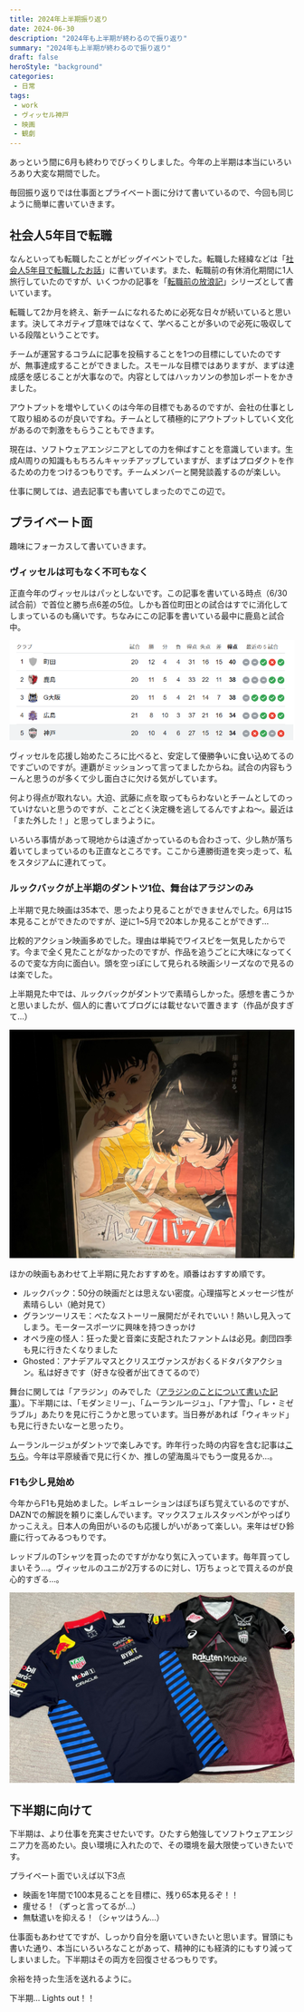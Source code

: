 ```yaml
---
title: 2024年上半期振り返り
date: 2024-06-30
description: "2024年も上半期が終わるので振り返り"
summary: "2024年も上半期が終わるので振り返り"
draft: false
heroStyle: "background"
categories:
 - 日常
tags:
 - work
 - ヴィッセル神戸
 - 映画
 - 観劇
---
```


あっという間に6月も終わりでびっくりしました。今年の上半期は本当にいろいろあり大変な期間でした。

毎回振り返りでは仕事面とプライベート面に分けて書いているので、今回も同じように簡単に書いていきます。

## 社会人5年目で転職

なんといっても転職したことがビッグイベントでした。転職した経緯などは「[社会人5年目で転職したお話](/posts/2024/job-change/)」に書いています。また、転職前の有休消化期間に1人旅行していたのですが、いくつかの記事を「[転職前の放浪記](/series/転職前の放浪記)」シリーズとして書いています。

転職して2か月を終え、新チームになれるために必死な日々が続いていると思います。決してネガティブ意味ではなくて、学べることが多いので必死に吸収している段階ということです。

チームが運営するコラムに記事を投稿することを1つの目標にしていたのですが、無事達成することができました。スモールな目標ではありますが、まずは達成感を感じることが大事なので。内容としてはハッカソンの参加レポートをかきました。

アウトプットを増やしていくのは今年の目標でもあるのですが、会社の仕事として取り組めるのが良いですね。チームとして積極的にアウトプットしていく文化があるので刺激をもらうこともできます。

現在は、ソフトウェアエンジニアとしての力を伸ばすことを意識しています。生成AI周りの知識ももちろんキャッチアップしていますが、まずはプロダクトを作るための力をつけるつもりです。チームメンバーと開発談義するのが楽しい。

仕事に関しては、過去記事でも書いてしまったのでこの辺で。

## プライベート面

趣味にフォーカスして書いていきます。

### ヴィッセルは可もなく不可もなく

正直今年のヴィッセルはパッとしないです。この記事を書いている時点（6/30試合前）で首位と勝ち点6差の5位。しかも首位町田との試合はすでに消化してしまっているのも痛いです。ちなみにこの記事を書いている最中に鹿島と試合中。

![順位表](vissel.png "6/30試合前時点の順位表")

ヴィッセルを応援し始めたころに比べると、安定して優勝争いに食い込めてるのですごいのですが。連覇がミッションって言ってましたからね。試合の内容もうーんと思うのが多くて少し面白さに欠ける気がしています。

何より得点が取れない。大迫、武藤に点を取ってもらわないとチームとしてのっていけないと思うのですが、ことごとく決定機を逃してるんですよね～。最近は「また外した！」と思ってしまうように。

いろいろ事情があって現地からは遠ざかっているのも合わさって、少し熱が落ち着いてしまっているのも正直なところです。ここから連勝街道を突っ走って、私をスタジアムに連れてって。

### ルックバックが上半期のダントツ1位、舞台はアラジンのみ

上半期で見た映画は35本で、思ったより見ることができませんでした。6月は15本見ることができたのですが、逆に1~5月で20本しか見ることができず...

比較的アクション映画多めでした。理由は単純でワイスピを一気見したからです。今まで全く見たことがなかったのですが、作品を追うごとに大味になってくるので変な方向に面白い。頭を空っぽにして見られる映画シリーズなので見るのは楽でした。

上半期見た中では、ルックバックがダントツで素晴らしかった。感想を書こうかと思いましたが、個人的に書いてブログには載せないで置きます（作品が良すぎて...）

![ルックバック](featured-look-back.jpg "ルックバック")

ほかの映画もあわせて上半期に見たおすすめを。順番はおすすめ順です。

- ルックバック：50分の映画だとは思えない密度。心理描写とメッセージ性が素晴らしい（絶対見て）
- グランツーリスモ：べたなストーリー展開だがそれでいい！熱いし見入ってしまう。モータースポーツに興味を持つきっかけ
- オペラ座の怪人：狂った愛と音楽に支配されたファントムは必見。劇団四季も見に行きたくなりました
- Ghosted：アナデアルマスとクリスエヴァンスがおくるドタバタアクション。私は好きです（好きな役者が出てきてるので）


舞台に関しては「アラジン」のみでした（[アラジンのことについて書いた記事](/posts/2024/trip-01-aladdin/)）。下半期には、「モダンミリー」、「ムーランルージュ」、「アナ雪」、「レ・ミゼラブル」あたりを見に行こうかと思っています。当日券があれば「ウィキッド」も見に行きたいなーと思ったり。

ムーランルージュがダントツで楽しみです。昨年行った時の内容を含む記事は[こちら](/posts/2023/2023-summary/)。今年は平原綾香で見に行くか、推しの望海風斗でもう一度見るか...。

### F1も少し見始め

今年からF1も見始めました。レギュレーションはぼちぼち覚えているのですが、DAZNでの解説を頼りに楽しんでいます。マックスフェルスタッペンがやっぱりかっこええ。日本人の角田がいるのも応援しがいがあって楽しい。来年はぜひ鈴鹿に行ってみるつもりです。

レッドブルのTシャツを買ったのですがかなり気に入っています。毎年買ってしまいそう...。ヴィッセルのユニが2万するのに対し、1万ちょっとで買えるのが良心的すぎる...。

![シャツ](tshirt.jpg "1万と2万のシャツ")

## 下半期に向けて

下半期は、より仕事を充実させたいです。ひたすら勉強してソフトウェアエンジニア力を高めたい。良い環境に入れたので、その環境を最大限使っていきたいです。

プライベート面でいえば以下3点

- 映画を1年間で100本見ることを目標に、残り65本見るぞ！！
- 痩せる！（ずっと言ってるが...）
- 無駄遣いを抑える！（シャツはうん...）

仕事面もあわせてですが、しっかり自分を磨いていきたいと思います。冒頭にも書いた通り、本当にいろいろなことがあって、精神的にも経済的にもすり減ってしまいました。下半期はその両方を回復させるつもりです。

余裕を持った生活を送れるように。

下半期... Lights out！！

